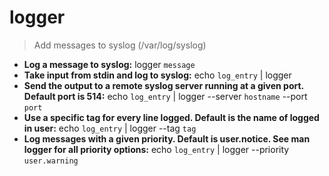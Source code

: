 # logger
> Add messages to syslog (/var/log/syslog)
- **Log a message to syslog:**
logger `message`
- **Take input from stdin and log to syslog:**
echo `log_entry` | logger
- **Send the output to a remote syslog server running at a given port. Default port is 514:**
echo `log_entry` | logger --server `hostname` --port `port`
- **Use a specific tag for every line logged. Default is the name of logged in user:**
echo `log_entry` | logger --tag `tag`
- **Log messages with a given priority. Default is user.notice. See man logger for all priority options:**
echo `log_entry` | logger --priority `user.warning`
